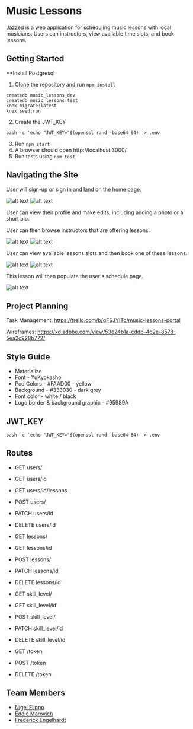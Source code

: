 # Music Lessons

[Jazzed](https://jazzed-music.herokuapp.com/) is a web application for scheduling music lessons with local musicians. Users can instructors, view available time slots, and book lessons.

## Getting Started

**Install Postgresql

1. Clone the repository and run `npm install`
```shell
createdb music_lessons_dev
createdb music_lessons_test
knex migrate:latest
knex seed:run
```
2. Create the JWT_KEY

```shell
bash -c 'echo "JWT_KEY="$(openssl rand -base64 64)' > .env
```
3. Run ```npm start```
4. A browser should open http://localhost:3000/
5. Run tests using `npm test`

## Navigating the Site

User will sign-up or sign in and land on the home page.

![alt text](images/home.png) ![alt text](images/index.png)

User can view their profile and make edits, including adding a photo or a short bio.

User can then browse instructors that are offering lessons.

![alt text](images/profile.png) ![alt text](images/instructors.png)

User can view available lessons slots and then book one of these lessons.

![alt text](images/lessons.png) ![alt text](images/confirm-lesson.png)

This lesson will then populate the user's schedule page.

![alt text](images/schedule.png)

## Project Planning

Task Management: https://trello.com/b/qFSJYITo/music-lessons-portal

Wireframes: https://xd.adobe.com/view/53e24b1a-cddb-4d2e-8578-5ea2c928b772/

## Style Guide

- Materialize
- Font - YuKyokasho
- Pod Colors - #FAAD00 - yellow
- Background - #333030 - dark grey
- Font color - white / black
- Logo border & background graphic - #95989A

## JWT_KEY
```shell
bash -c 'echo "JWT_KEY="$(openssl rand -base64 64)' > .env
```

## Routes

- GET users/
- GET users/id
- GET users/id/lessons
- POST users/
- PATCH users/id
- DELETE users/id

- GET lessons/
- GET lessons/id
- POST lessons/
- PATCH lessons/id
- DELETE lessons/id

- GET skill_level/
- GET skill_level/id
- POST skill_level/
- PATCH skill_level/id
- DELETE skill_level/id

- GET /token
- POST /token
- DELETE /token

## Team Members

* [Nigel Flippo](https://github.com/nigelflippo)
* [Eddie Marovich](https://github.com/eddiemarovich)
* [Frederick Engelhardt](https://github.com/FrederickEngelhardt)
